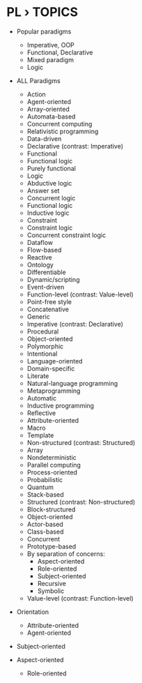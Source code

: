 # PL › TOPICS



- Popular paradigms
  - Imperative, OOP
  - Functional, Declarative
  - Mixed paradigm
  - Logic
- ALL Paradigms
  - Action
  - Agent-oriented
  - Array-oriented
  - Automata-based
  - Concurrent computing
  - Relativistic programming
  - Data-driven
  - Declarative (contrast: Imperative)
  - Functional
  - Functional logic
  - Purely functional
  - Logic
  - Abductive logic
  - Answer set
  - Concurrent logic
  - Functional logic
  - Inductive logic
  - Constraint
  - Constraint logic
  - Concurrent constraint logic
  - Dataflow
  - Flow-based
  - Reactive
  - Ontology
  - Differentiable
  - Dynamic/scripting
  - Event-driven
  - Function-level (contrast: Value-level)
  - Point-free style
  - Concatenative
  - Generic
  - Imperative (contrast: Declarative)
  - Procedural
  - Object-oriented
  - Polymorphic
  - Intentional
  - Language-oriented
  - Domain-specific
  - Literate
  - Natural-language programming
  - Metaprogramming
  - Automatic
  - Inductive programming
  - Reflective
  - Attribute-oriented
  - Macro
  - Template
  - Non-structured (contrast: Structured)
  - Array
  - Nondeterministic
  - Parallel computing
  - Process-oriented
  - Probabilistic
  - Quantum
  - Stack-based
  - Structured (contrast: Non-structured)
  - Block-structured
  - Object-oriented
  - Actor-based
  - Class-based
  - Concurrent
  - Prototype-based
  - By separation of concerns:
    - Aspect-oriented
    - Role-oriented
    - Subject-oriented
    - Recursive
    - Symbolic
  - Value-level (contrast: Function-level)

- Orientation
  - Attribute-oriented
  - Agent-oriented
- Subject-oriented
- Aspect-oriented
  - Role-oriented
